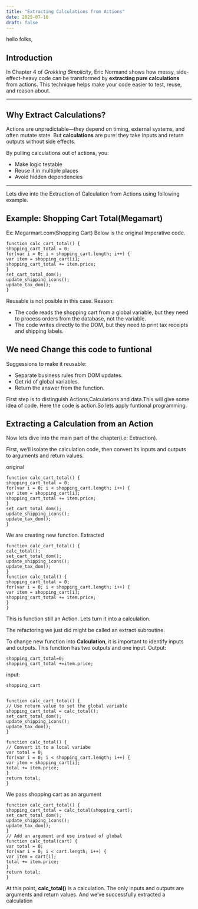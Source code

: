 ```yaml
---
title: "Extracting Calculations from Actions"
date: 2025-07-10
draft: false
---
```


hello folks,

## Introduction

In Chapter 4 of _Grokking Simplicity_, Eric Normand shows how messy, side-effect-heavy code can be transformed by **extracting pure calculations** from actions. This technique helps make your code easier to test, reuse, and reason about.

---

## Why Extract Calculations?

Actions are unpredictable—they depend on timing, external systems, and often mutate state. But **calculations** are pure: they take inputs and return outputs without side effects.

By pulling calculations out of actions, you:

- Make logic testable
- Reuse it in multiple places
- Avoid hidden dependencies

---

Lets dive into the Extraction of Calculation from Actions using following example.

## Example: Shopping Cart Total(Megamart)

Ex: Megarmart.com(Shopping Cart)
Below is the original Imperative code.

```
function calc_cart_total() {
shopping_cart_total = 0;
for(var i = 0; i < shopping_cart.length; i++) {
var item = shopping_cart[i];
shopping_cart_total += item.price;
}
set_cart_total_dom();
update_shipping_icons();
update_tax_dom();
}
```

Reusable is not posible in this case.
Reason:

- The code reads the shopping cart from a global variable, but they need to process orders from the database, not the variable.
- The code writes directly to the DOM, but they need to print tax receipts and shipping labels.

## We need Change this code to funtional

Suggessions to make it reusable:

- Separate business rules from DOM updates.
- Get rid of global variables.
- Return the answer from the function.

First step is to distinguish Actions,Calculations and data.This will give some idea of code.
Here the code is action.So lets apply funtional programming.

## Extracting a Calculation from an Action

Now lets dive into the main part of the chapter(i.e: Extraction).

First, we’ll isolate the calculation code, then convert its inputs and outputs to arguments and return values.

original

```
function calc_cart_total() {
shopping_cart_total = 0;
for(var i = 0; i < shopping_cart.length; i++) {
var item = shopping_cart[i];
shopping_cart_total += item.price;
}
set_cart_total_dom();
update_shipping_icons();
update_tax_dom();
}
```

We are creating new function.
Extracted

```
function calc_cart_total() {
calc_total();
set_cart_total_dom();
update_shipping_icons();
update_tax_dom();
}
function calc_total() {
shopping_cart_total = 0;
for(var i = 0; i < shopping_cart.length; i++) {
var item = shopping_cart[i];
shopping_cart_total += item.price;
}
}
```

This is function still an Action.
Lets turn it into a calculation.

The refactoring we just did might be called an extract subroutine.

To change new function into **Calculation**, it is important to identify inputs and outputs.
This function has two outputs and one input.
Output:

```
shopping_cart_total=0;
shopping_cart_total +=item.price;
```

input:

```
shopping_cart
```

```

function calc_cart_total() {
// Use return value to set the global variable
shopping_cart_total = calc_total();
set_cart_total_dom();
update_shipping_icons();
update_tax_dom();
}

function calc_total() {
// Convert it to a local variabe
var total = 0;
for(var i = 0; i < shopping_cart.length; i++) {
var item = shopping_cart[i];
total += item.price;
}
return total;
}
```

We pass shopping cart as an argument

```
function calc_cart_total() {
shopping_cart_total = calc_total(shopping_cart);
set_cart_total_dom();
update_shipping_icons();
update_tax_dom();
}
// Add an argument and use instead of global
function calc_total(cart) {
var total = 0;
for(var i = 0; i < cart.length; i++) {
var item = cart[i];
total += item.price;
}
return total;
}

```

At this point, **calc_total()** is a calculation. The only inputs and outputs are arguments and return values. And we’ve successfully extracted a calculation
